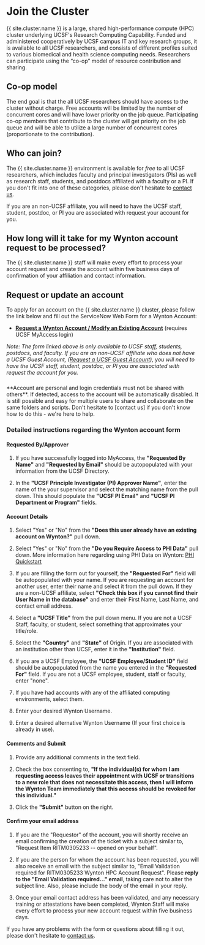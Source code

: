 # Join the Cluster

{{ site.cluster.name }} is a large, shared high-performance compute (HPC) cluster underlying UCSF's Research Computing Capability. Funded and administered cooperatively by UCSF campus IT and key research groups, it is available to all UCSF researchers, and consists of different profiles suited to various biomedical and health science computing needs. Researchers can participate using the “co-op” model of resource contribution and sharing.


## Co-op model

The end goal is that the all UCSF researchers should have access to the cluster without charge.  Free accounts will be limited by the number of concurrent cores and will have lower priority on the job queue.  Participating co-op members that contribute to the cluster will get priority on the job queue and will be able to utilize a large number of concurrent cores (proportionate to the contribution).


## Who can join?

The {{ site.cluster.name }} environment is available for _free_ to all UCSF researchers, which includes faculty and principal investigators (PIs) as well as research staff, students, and postdocs affiliated with a faculty or a PI.  If you don't fit into one of these categories, please don't hesitate to [contact us].

If you are an non-UCSF affiliate, you will need to have the UCSF staff, student, postdoc, or PI you are associated with request your account for you.


## How long will it take for my Wynton account request to be processed?

The {{ site.cluster.name }} staff will make every effort to process your account request and create the account within five business days of confirmation of your affiliation and contact information.


## Request or update an account

To apply for an account on the {{ site.cluster.name }} cluster, please follow the link below and fill out the ServiceNow Web Form for a Wynton Account:

* **[Request a Wynton Account / Modify an Existing Account](https://ucsf.service-now.com/ucsfit?id=ucsf_sc_cat_item&sys_id=68f9651f1bf47c50683e0ed8624bcbac&sysparm_category=40c0305b7b92d000e2dc8180984d4d9f)** (requires UCSF MyAccess login)

_Note: The form linked above is only available to UCSF staff, students, postdocs, and faculty. If you are an non-UCSF affiliate who does not have a UCSF Guest Account, ([Request a UCSF Guest Account](https://wiki.library.ucsf.edu/display/IAM/Guest+Accounts)), you will need to have the UCSF staff, student, postdoc, or PI you are associated with request the account for you._

<div class="alert alert-danger" role="alert" style="margin-top: 3ex" markdown="1">
**Account are personal and login credentials must not be shared with others**. If detected, access to the account will be automatically disabled.  It is still possible and easy for multiple users to share and collaborate on the same folders and scripts.  Don't hesitate to [contact us] if you don't know how to do this - we're here to help.
</div>

### Detailed instructions regarding the Wynton account form

#### Requested By/Approver

1. If you have successfully logged into MyAccess, the **"Requested By Name"** and **"Requested by Email"** should be autopopulated with your information from the UCSF Directory.

2. In the **"UCSF Principle Investigator (PI) Approver Name"**, enter the name of the your supervisor and select the matching name from the pull down. This should populate the **"UCSF PI Email"** and **"UCSF PI Department or Program"** fields.

#### Account Details

1. Select "Yes" or "No" from the **"Does this user already have an existing account on Wynton?"** pull down.

2. Select "Yes" or "No" from the **"Do you Require Access to PHI Data"** pull down. More information here regarding using PHI Data on Wynton: [PHI Quickstart](/hpc/get-started/phi-quickstart.html)

3. If you are filling the form out for yourself, the **"Requested For"** field will be autopopulated with your name.  If you are requesting an account for another user, enter their name and select it from the pull down.  If they are a non-UCSF affiliate, select **"Check this box if you cannot find their User Name in the database"** and enter their First Name, Last Name, and contact email address.

4. Select a **"UCSF Title"** from the pull down menu. If you are not a UCSF Staff, faculty, or student, select something that approximates your title/role.

5. Select the **"Country"** and **"State"** of Origin. If you are associated with an institution other than UCSF, enter it in the **"Institution"** field.

6. If you are a UCSF Employee, the **"UCSF Employee/Student ID"** field should be autopopulated from the name you entered in the **"Requested For"** field. If you are not a UCSF employee, student, staff or faculty, enter "none".

7. If you have had accounts with any of the affiliated computing environments, select them.

8. Enter your desired Wynton Username.

9. Enter a desired alternative Wynton Username (If your first choice is already in use).


#### Comments and Submit

1. Provide any additional comments in the text field.

2. Check the box consenting to, **"If the individual(s) for whom I am requesting access leaves their appointment with UCSF or transitions to a new role that does not necessitate this access, then I will inform the Wynton Team immediately that this access should be revoked for this individual."**

3. Click the **"Submit"** button on the right.


#### Confirm your email address

1. If you are the "Requestor" of the account, you will shortly receive an email confirming the creation of the ticket with a subject similar to, "Request Item RITM0305233 -- opened on your behalf".

2. If you are the person for whom the account has been requested, you will also receive an email with the subject similar to, "Email Validation required for RITM0305233 Wynton HPC Account Request".  Please **reply to the "Email Validation required..." email**, taking care not to alter the subject line. Also, please include the body of the email in your reply.

3. Once your email contact address has been validated, and any necessary training or attestations have been completed, Wynton Staff will make every effort to process your new account request within five business days.

If you have any problems with the form or questions about filling it out, please don't hesitate to [contact us].

[contact us]: /hpc/support/index.html
